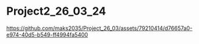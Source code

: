 # Project2_26_03_24



https://github.com/maks2035/Project_26_03/assets/79210414/d76657a0-e974-40d5-b549-ff4994fa5400

